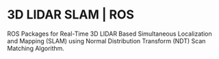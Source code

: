 # 3D LIDAR SLAM | ROS

ROS Packages for Real-Time 3D LIDAR Based Simultaneous Localization and Mapping (SLAM) using Normal Distribution Transform (NDT) Scan Matching Algorithm.
